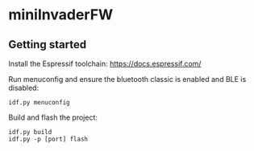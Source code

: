 # miniInvaderFW

## Getting started
Install the Espressif toolchain: https://docs.espressif.com/

Run menuconfig and ensure the bluetooth classic is enabled and BLE is disabled:

    idf.py menuconfig

Build and flash the project:

    idf.py build
    idf.py -p [port] flash
